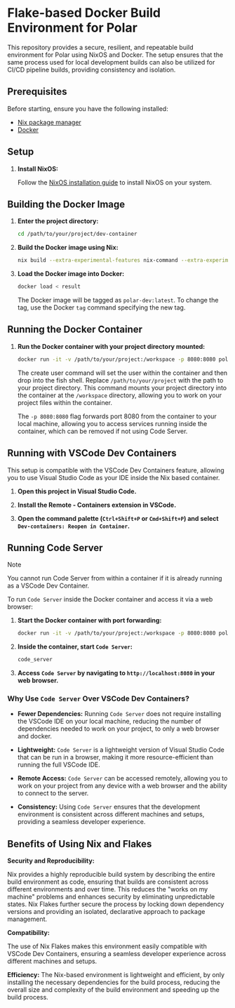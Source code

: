 # Flake-based Docker Build Environment for Polar

This repository provides a secure, resilient, and repeatable build environment for Polar using NixOS and Docker. The setup ensures that the same process used for local development builds can also be utilized for CI/CD pipeline builds, providing consistency and isolation.

## Prerequisites

Before starting, ensure you have the following installed:

- [Nix package manager](https://nixos.org/download.html)
- [Docker](https://docs.docker.com/get-docker/)

## Setup

1. **Install NixOS:**

    Follow the [NixOS installation guide](https://nixos.org/manual/nixos/stable/#ch-installation) to install NixOS on your system.

## Building the Docker Image
1. **Enter the project directory:**

    ```bash
    cd /path/to/your/project/dev-container
    ```

2. **Build the Docker image using Nix:**

    ```bash
    nix build --extra-experimental-features nix-command --extra-experimental-features flakes
    ```

3. **Load the Docker image into Docker:**

    ```bash
    docker load < result
    ```

    The Docker image will be tagged as `polar-dev:latest`. To change the tag, use the Docker `tag` command specifying the new tag.

## Running the Docker Container

1. **Run the Docker container with your project directory mounted:**
    ```bash
    docker run -it -v /path/to/your/project:/workspace -p 8080:8080 polar-dev:latest bash -c "/create-user.sh $(whoami) $(id -u) $(id -g)"
    ```

    The create user command will set the user within the container and then drop into the fish shell. Replace `/path/to/your/project` with the path to your project directory. This command mounts your project directory into the container at the `/workspace` directory, allowing you to work on your project files within the container. 
    
    The `-p 8080:8080` flag forwards port 8080 from the container to your local machine, allowing you to access services running inside the container, which can be removed if not using Code Server.

## Running with VSCode Dev Containers

This setup is compatible with the VSCode Dev Containers feature, allowing you to use Visual Studio Code as your IDE inside the Nix based container.

1. **Open this project in Visual Studio Code.**

2. **Install the Remote - Containers extension in VSCode.**

3. **Open the command palette (`Ctrl+Shift+P` or `Cmd+Shift+P`) and select `Dev-containers: Reopen in Container`.**


## Running Code Server

> [!NOTE]  
> You cannot run Code Server from within a container if it is already running as a VSCode Dev Container.

To run `Code Server` inside the Docker container and access it via a web browser:

1. **Start the Docker container with port forwarding:**

    ```bash
    docker run -it -v /path/to/your/project:/workspace -p 8080:8080 polar-dev:latest bash -c "/create-user.sh $(whoami) $(id -u) $(id -g)"
    ```

2. **Inside the container, start `Code Server`:**

    ```bash
    code_server
    ```

3. **Access `Code Server` by navigating to `http://localhost:8080` in your web browser.**

### Why Use `Code Server` Over VSCode Dev Containers?

- **Fewer Dependencies:**
    Running `Code Server` does not require installing the VSCode IDE on your local machine, reducing the number of dependencies needed to work on your project, to only a web browser and docker.

- **Lightweight:**
    `Code Server` is a lightweight version of Visual Studio Code that can be run in a browser, making it more resource-efficient than running the full VSCode IDE.

- **Remote Access:**
    `Code Server` can be accessed remotely, allowing you to work on your project from any device with a web browser and the ability to connect to the server.

- **Consistency:**
    Using `Code Server` ensures that the development environment is consistent across different machines and setups, providing a seamless developer experience.


## Benefits of Using Nix and Flakes

**Security and Reproducibility:**

Nix provides a highly reproducible build system by describing the entire build environment as code, ensuring that builds are consistent across different environments and over time. This reduces the "works on my machine" problems and enhances security by eliminating unpredictable states. Nix Flakes further secure the process by locking down dependency versions and providing an isolated, declarative approach to package management.

**Compatibility:**

The use of Nix Flakes makes this environment easily compatible with VSCode Dev Containers, ensuring a seamless developer experience across different machines and setups.

**Efficiency:**
The Nix-based environment is lightweight and efficient, by only installing the necessary dependencies for the build process, reducing the overall size and complexity of the build environment and speeding up the build process.